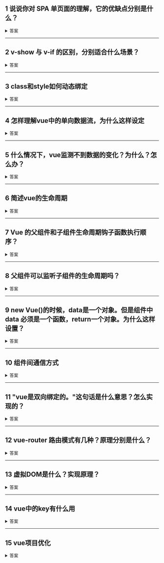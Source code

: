 ## 1 说说你对 SPA 单页面的理解，它的优缺点分别是什么？

<details>
<summary>答案</summary>

单页面：把传统的多页面都放在一个页面中，传统的页面间跳转转变为页面内的路由跳转。单页面初始化的时候加载了所有需要的资源，js、css。

优点：
- 跳转流畅，用户体验好。
- 没有了页面跳转时资源的重复加载，减轻了服务器的压力。


缺点：
- 初次加载耗时长。
- 前进后退路由管理：由于单页应用在一个页面中显示所有的内容，所以不能使用浏览器的前进后退功能，所有的页面切换需要自己建立堆栈管理；
- SEO 难度较大：由于所有的内容都在一个页面中动态替换显示，所以在 SEO 上其有着天然的弱势。


</details>



---



## 2 v-show 与 v-if 的区别，分别适合什么场景？

<details>
<summary>答案</summary>


v-if
- 是“真正”的条件渲染，在切换过程中会销毁、重建条件块内的事件监听器和子组件
- 是惰性的：如果在初始渲染时条件为假，则什么也不做。——直到条件第一次变为真时，才会开始渲染条件块。

v-show
- 不管初始条件是什么，元素总是会被渲染，并且只是简单地基于 CSS 进行切换。

总结
- 一般来说，v-if 有更高的切换开销，而 v-show 有更高的初始渲染开销（因为如果条件为false，则v-if就省去了渲染过程）。
- 如果在运行时条件很少改变，则使用 v-if 较好。
- 如果需要非常频繁地切换，则使用 v-show 较好；

</details>



---




## 3 class和style如何动态绑定



<details>
<summary>答案</summary>

为了方便，v-bind 用于 class 和 style 时，Vue 做了专门的增强。除了传递字符串之外，还可以传递对象、数组，并且数组语法中可以使用对象语法。

```html
<div :class="demoClass">demo</div>
```
```js
computed:{
  demoClass(){
    return ["type-"+this.type,"class2",{active:this.isActive}];
  }
}
```

</details>



---



## 4 怎样理解vue中的单向数据流，为什么这样设定

<details>
<summary>答案</summary>

父级通过props向子级传递数据，这种传递是单向的：父级中对prop的更新，会传递到子级中。但是子级不能修改父级传来的prop。
如果子级中想要修改prop，需要用 $emit 派发一个自定义事件，父组件接收到后由父组件进行修改。

这样设定的原因是：防止子级意外改变父级组件的状态，致使数据流难以理解。

</details>



---




## 5 什么情况下，vue监测不到数据的变化？为什么？怎么办？


<details>
<summary>答案</summary>

(vue检测不到数据的变化的意思是：数据变了，但是视图没有更新)

### 数组
由于 JavaScript 的限制，Vue 不能检测到以下数组的变动：

- 当你利用索引直接设置一个数组项时
- 当你修改数组的长度时

举例：
```js
var vm = new Vue({
  data: {
    studentList: ['emily', 'mike', 'sally']
  }
})
vm.studentList[1] = 'john' // 不是响应性的
vm.studentList.length = 2 // 不是响应性的
```

为了解决第一个问题（修改数组某一项的值），Vue 提供了以下操作方法：

```js
Vue.set(vm.studentList, 1, "john");
// vm.$set 是全局方法 Vue.set的一个别名
vm.$set(vm.studentList, 1, "john");
vm.studentList.splice(1, 1, "john");
```

为了解决第二个问题（修改数组长度），Vue 提供了以下操作方法：

```js
vm.studentList.splice(newLength)
```

### 对象

还是由于 JavaScript 的限制，Vue 不能检测对象属性的添加或删除：
```js
var vm = new Vue({
  data: {
    a: 1
  }
})
// `vm.a` 现在是响应式的

vm.b = 2
// `vm.b` 不是响应式的
```

对于已经创建的实例，Vue 不能动态添加根级别的响应式属性。但是，可以使用 Vue.set(object, key, value) 方法向嵌套对象添加响应式属性。例如，对于：
```js
var vm = new Vue({
  data: {
    userProfile: {
      name: 'Anika'
    }
  }
})
```
你可以添加一个新的 age 属性到嵌套的 userProfile 对象：
```js
Vue.set(vm.userProfile, 'age', 27)
vm.$set(vm.userProfile, 'age', 27)
```

有时你想向一个已有对象添加多个属性，例如使用 Object.assign() 或 _.extend() 方法来添加属性。但是，这样添加到对象上的新属性不会触发更新。在这种情况下可以创建一个新的对象，让它包含原对象的属性和新的属性。不要像这样：
```js
Object.assign(vm.userProfile, {
  age: 27,
  favoriteColor: 'Vue Green'
})
```
你应该这样做：
```js
vm.userProfile = Object.assign({}, vm.userProfile, {
  age: 27,
  favoriteColor: 'Vue Green'
})
```


</details>



---



## 6 简述vue的生命周期


<details>
<summary>答案</summary>

创建阶段：

- beforeCreate
  - 在实例初始化之后，数据观测 (data observer) 和 event/watcher 事件配置之前被调用。
  - 刚初始化了一个vue空的实例对象。这时候，这个对象上，只有默认的一些生命周期函数和默认的事件，其他的东西都未创建。

- created
  - 在实例创建完成后被立即调用。在这一步，实例已完成以下的配置：数据观测 (data observer)，属性和方法的运算，watch/event 事件回调。然而，挂载阶段还没开始，$el 属性目前不可见。
  - data 和 methods 都已经初始化完成了
  - 如果要调用 methods 中的方法，或者操作 data 中的数据，最早，只能在 created 中操作

- beforeMount
   - 在挂载开始之前被调用：相关的 render 函数首次被调用。
   - 在内存中已经生成了一个编译好的最终模版字符串，但并没有挂载到真正的页面中。

- mounted 
  - el 被新创建的 vm.$el 替换，并挂载到实例上去之后调用该钩子。如果 root 实例挂载了一个文档内元素，当 mounted 被调用时 vm.$el 也在文档内。
  - 此时，组件已经脱离了创建阶段，进入到了运行阶段。
  - 注意 mounted 不会承诺所有的子组件也都一起被挂载。如果你希望等到整个视图都渲染完毕，在 mounted 中再添加 $nextTick

更新阶段：

- beforeUpdate
  - 数据更新时调用，发生在虚拟 DOM 打补丁之前。这里适合在更新之前访问现有的 DOM，比如手动移除已添加的事件监听器。
  - 此时，数据是新的。但是DOM还没有更新

- updated
  - 由于数据更改导致的虚拟 DOM 重新渲染和打补丁，在这之后会调用该钩子。
  - 当这个钩子被调用时，组件 DOM 已经更新，所以你现在可以执行依赖于 DOM 的操作。然而在大多数情况下，你应该避免在此期间更改状态。如果要相应状态改变，通常最好使用计算属性或 watcher 取而代之。
  -注意 updated 不会承诺所有的子组件也都一起被重绘。如果你希望等到整个视图都重绘完毕，在 updated 中再添加 $nextTick

销毁阶段

- beforeDestroy
  - 实例销毁之前调用。在这一步，实例仍然完全可用。
  - 此时，还没有真正执行销毁

- destroyed
  - Vue 实例销毁后调用。调用后，Vue 实例指示的所有东西都会解绑定，所有的事件监听器会被移除，所有的子实例也会被销毁。
  - 此时，实例已经被完全销毁了。所有的数据、方法...都已经不可用了。


</details>




---




## 7 Vue 的父组件和子组件生命周期钩子函数执行顺序？



<details>
<summary>答案</summary>

无法保证父组件和子组件的生命周期钩子的调用顺序！
[mounted 不会承诺所有的子组件也都一起被挂载。](https://cn.vuejs.org/v2/api/?#mounted)

</details>




---



## 8 父组件可以监听子组件的生命周期吗？



<details>
<summary>答案</summary>

可以用`@hook`来监听生命周期事件

```html
<Child @hook:mounted="handleSonMounted" ></Child>
```

顺序：子组件触发 mounted -> 父组件监听到子组件的 mounted 


</details>




---




## 9 new Vue()的时候，data是一个对象。但是组件中 data 必须是一个函数，return一个对象。为什么这样设置？


<details>
<summary>答案</summary>

因为组件是为了复用，可能调用多次。
如果组件的data是一个对象，那么每个组件实例的data都指向这同一个对象，会互相影响。

</details>



---




## 10 组件间通信方式

<details>
<summary>答案</summary>

父子
- `props` `$emit`
- `$refs` `$parent` `$children`

祖先后代
- `$attrs`/`$listeners` 
  $attrs中包含了父作用域中除了class和style，其他所有不作为prop被识别的属性。  
  可以通过`v-bind="$attrs"`传入内部组件
- `provide` / `inject`
  祖先组件中通过 provider 来提供变量，然后在子孙组件中通过 inject 来注入变量。 provide / inject API 主要解决了跨级组件间的通信问题，不过它的使用场景，主要是子组件获取上级组件的状态，跨级组件间建立了一种主动提供与依赖注入的关系。


任意关系
- EventBus （`$emit` / `$on`）  
  一个空的 Vue 实例作为中央事件总线（事件中心），用它来触发事件和监听事件
- vuex


</details>




---





## 11 "vue是双向绑定的。"这句话是什么意思？怎么实现的？




<details>
<summary>答案</summary>

双向：数据 - 视图

#### 数据变化时，视图会自动更新

原理：
- 监听器 observer：在vue实例初始化阶段（beforeCreate和created之间），对数据对象进行遍历，利用 `Object.defineProperty()` 给所有属性添加 getter setter。属性值修改的时候，会触发setter。这样就监听到了数据变化！
- 解析器 Compile：解析 Vue 模板指令，将模板中的变量都替换成数据，然后初始化渲染页面视图，并将每个指令对应的节点绑定更新函数，添加监听数据的订阅者，一旦数据有变动，收到通知，调用更新函数进行数据更新。
- 订阅者 Watcher：是 Observer 和 Compile 之间通信的桥梁 ，主要的任务是订阅 Observer 中的属性值变化的消息，当收到属性值变化的消息时，触发解析器 Compile 中对应的更新函数。
- 订阅器 Dep：订阅器采用 发布-订阅 设计模式，用来收集订阅者 Watcher，对监听器 Observer 和 订阅者 Watcher 进行统一管理。

https://juejin.im/post/5d421bcf6fb9a06af23853f1

#### 视图变化时，数据会自动更新。

这里指的视图变化，仅仅指表单元素 input select textarea 由用户操作而导致的变化，比如输入文字、勾选checkbox等。通过 v-model 可以实现。

原理：v-model仅仅是语法糖。监听用户的输入事件以更新数据。
- text 和 textarea:监听 `input` 事件，绑定 `value` 属性 
- checkbox 和 radio:监听 `change` 事件，绑定 `checked` 属性
- select:监听 `change` 事件，绑定 `value` 属性


```html
<input type="text" v-model='hobby'>
<input type="checkbox" v-model='flag'>
```

相当于

```html
<input type="text" :value='hobby' @input="hobby=$event.target.value">
<input type="checkbox" :checked="flag" @change="flag=$event.target.checked">
```

（用js修改文本框中的内容，不会触发input事件。所以flag值不会更新）

（用js修改checkbox的勾选状态，不会触发change事件。所以flag值不会更新）




</details>



---



## 12 vue-router 路由模式有几种？原理分别是什么？


<details>
<summary>答案</summary>

- hash：根据url中的hash来实现。
  - 监听页面的hashchange事件，hash值变化的时候重新渲染页面。
  - 用户点击a标签，可以触发hash值的改变。我们也可以通过js修改`location.hash`。
  - 当hash值变化时，会触发浏览器的历史管理。所以可以通过浏览器的回退、前进来控制页面中路由的回退、前进。

- history
  - pushState 和 replaceState 来实现 URL 的变化。因为这两个方法不会触发 popstate 事件，这时我们需要手动触发页面跳转（渲染）。
  - 使用 window.onpopstate  来监听 url 的变化，从而对页面进行跳转（渲染）；


</details>




---




## 13 虚拟DOM是什么？实现原理？


<details>
<summary>答案</summary>


https://www.jianshu.com/p/af0b398602bc
#### 虚拟DOM是什么

先说一下浏览器渲染页面的流程，大致分为如下几个步骤：
1. 创建DOM树
2. 分析css，生成样式表
3. 结合DOM树和样式表，生成render树
4. 为render树上的每一个节点计算出精确坐标
5. 调用每个节点paint方法，把它们绘制出来

直接操作真实DOM的代价：  
在一次操作中，我需要更新10个DOM节点。浏览器收到第一个更新请求的时候，会马上执行渲染流程。第一个请求执行完，会立刻执行下一个请求，最终执行10次。但是，前9次的渲染结结果都没用到，白白浪费了性能。

用虚拟DOM的好处：  
同样，我在一次操作中需要更新10个DOM节点。使用虚拟DOM的话，它会将10次更新的内容存到js对象中，在内存中计算出最终的DOM，然后只进行一次DOM更新。

#### 原理

- 用JS对象模拟真正的DOM树
- diff：对新旧两棵虚拟DOM树进行一个深度的遍历，获得所有的差异。
- patch：将所有差异应用到真正的DOM树中

（在Vue中，Virtual DOM 是用 VNode 这个 Class 去描述）
（key是vnode的唯一标记，key可以使diff操作更快更准）


</details>





---




## 14 vue中的key有什么用




<details>
<summary>答案</summary>

key 是为 Vue 中 vnode 的唯一标记，通过这个 key，我们的 diff 操作可以更准确、更快速


</details>

---




## 15 vue项目优化



<details>
<summary>答案</summary>


- 代码层面的优化
  - v-if 和 v-show 区分使用场景
  - v-for 遍历必须为 item 添加 key，且避免同时使用 v-if
  - 在销毁组件前（beforeDestroy中），移除定时器、监听器等


</details>